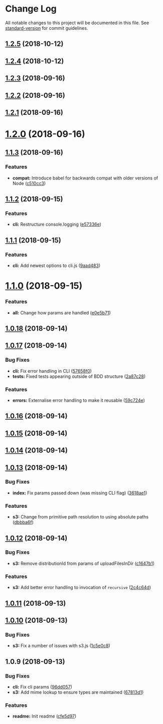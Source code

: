 # Change Log

All notable changes to this project will be documented in this file. See [standard-version](https://github.com/conventional-changelog/standard-version) for commit guidelines.

<a name="1.2.5"></a>
## [1.2.5](https://github.com/ReidWeb/aws-cloudfront-s3-deploy/compare/v1.2.4...v1.2.5) (2018-10-12)



<a name="1.2.4"></a>
## [1.2.4](https://github.com/ReidWeb/aws-cloudfront-s3-deploy/compare/v1.2.3...v1.2.4) (2018-10-12)



<a name="1.2.3"></a>
## [1.2.3](https://github.com/ReidWeb/aws-cloudfront-s3-deploy/compare/v1.2.2...v1.2.3) (2018-09-16)



<a name="1.2.2"></a>
## [1.2.2](https://github.com/ReidWeb/aws-cloudfront-s3-deploy/compare/v1.2.1...v1.2.2) (2018-09-16)



<a name="1.2.1"></a>
## [1.2.1](https://github.com/ReidWeb/aws-cloudfront-s3-deploy/compare/v1.2.0...v1.2.1) (2018-09-16)



<a name="1.2.0"></a>
# [1.2.0](https://github.com/ReidWeb/aws-cloudfront-s3-deploy/compare/v1.1.3...v1.2.0) (2018-09-16)



<a name="1.1.3"></a>
## [1.1.3](https://github.com/ReidWeb/aws-cloudfront-s3-deploy/compare/v1.1.2...v1.1.3) (2018-09-16)


### Features

* **compat:** Introduce babel for backwards compat with older versions of Node ([c510cc3](https://github.com/ReidWeb/aws-cloudfront-s3-deploy/commit/c510cc3))



<a name="1.1.2"></a>
## [1.1.2](https://github.com/ReidWeb/aws-cloudfront-s3-deploy/compare/v1.1.1...v1.1.2) (2018-09-15)


### Features

* **cli:** Restructure console.logging ([e57336e](https://github.com/ReidWeb/aws-cloudfront-s3-deploy/commit/e57336e))



<a name="1.1.1"></a>
## [1.1.1](https://github.com/ReidWeb/aws-cloudfront-s3-deploy/compare/v1.1.0...v1.1.1) (2018-09-15)


### Features

* **cli:** Add newest options to cli.js ([9aad483](https://github.com/ReidWeb/aws-cloudfront-s3-deploy/commit/9aad483))



<a name="1.1.0"></a>
# [1.1.0](https://github.com/ReidWeb/aws-cloudfront-s3-deploy/compare/v1.0.18...v1.1.0) (2018-09-15)


### Features

* **all:** Change how params are handled ([e0e5b71](https://github.com/ReidWeb/aws-cloudfront-s3-deploy/commit/e0e5b71))



<a name="1.0.18"></a>
## [1.0.18](https://github.com/ReidWeb/aws-cloudfront-s3-deploy/compare/v1.0.17...v1.0.18) (2018-09-14)



<a name="1.0.17"></a>
## [1.0.17](https://github.com/ReidWeb/aws-cloudfront-s3-deploy/compare/v1.0.16...v1.0.17) (2018-09-14)


### Bug Fixes

* **cli:** Fix error handling in CLI ([57658f0](https://github.com/ReidWeb/aws-cloudfront-s3-deploy/commit/57658f0))
* **tests:** Fixed tests appearing outside of BDD structure ([2a87c28](https://github.com/ReidWeb/aws-cloudfront-s3-deploy/commit/2a87c28))


### Features

* **errors:** Externalise error handling to make it reusable ([59c724e](https://github.com/ReidWeb/aws-cloudfront-s3-deploy/commit/59c724e))



<a name="1.0.16"></a>
## [1.0.16](https://github.com/ReidWeb/aws-cloudfront-s3-deploy/compare/v1.0.15...v1.0.16) (2018-09-14)



<a name="1.0.15"></a>
## [1.0.15](https://github.com/ReidWeb/aws-cloudfront-s3-deploy/compare/v1.0.14...v1.0.15) (2018-09-14)



<a name="1.0.14"></a>
## [1.0.14](https://github.com/ReidWeb/aws-cloudfront-s3-deploy/compare/v1.0.13...v1.0.14) (2018-09-14)



<a name="1.0.13"></a>
## [1.0.13](https://github.com/ReidWeb/aws-cloudfront-s3-deploy/compare/v1.0.12...v1.0.13) (2018-09-14)


### Bug Fixes

* **index:** Fix params passed down (was missing CLI flag) ([3618ae1](https://github.com/ReidWeb/aws-cloudfront-s3-deploy/commit/3618ae1))


### Features

* **s3:** Change from primitive path resolution to using absolute paths ([dbbba6f](https://github.com/ReidWeb/aws-cloudfront-s3-deploy/commit/dbbba6f))



<a name="1.0.12"></a>
## [1.0.12](https://github.com/ReidWeb/aws-cloudfront-s3-deploy/compare/v1.0.11...v1.0.12) (2018-09-14)


### Bug Fixes

* **s3:** Remove distributionId from params of uploadFilesInDir ([c1647b1](https://github.com/ReidWeb/aws-cloudfront-s3-deploy/commit/c1647b1))


### Features

* **s3:** Add better error handling to invocation of `recursive` ([2c4c64d](https://github.com/ReidWeb/aws-cloudfront-s3-deploy/commit/2c4c64d))



<a name="1.0.11"></a>
## [1.0.11](https://github.com/ReidWeb/aws-cloudfront-s3-deploy/compare/v1.0.10...v1.0.11) (2018-09-13)



<a name="1.0.10"></a>
## [1.0.10](https://github.com/ReidWeb/aws-cloudfront-s3-deploy/compare/v1.0.9...v1.0.10) (2018-09-13)


### Bug Fixes

* **s3:** Fix a number of issues with s3.js ([1c5e0c8](https://github.com/ReidWeb/aws-cloudfront-s3-deploy/commit/1c5e0c8))



<a name="1.0.9"></a>
## 1.0.9 (2018-09-13)


### Bug Fixes

* **cli:** Fix cli params ([96dd057](https://github.com/ReidWeb/aws-cloudfront-s3-deploy/commit/96dd057))
* **s3:** Add mime lookup to ensure types are maintained ([67813d1](https://github.com/ReidWeb/aws-cloudfront-s3-deploy/commit/67813d1))


### Features

* **readme:** Init readme ([cfe5d97](https://github.com/ReidWeb/aws-cloudfront-s3-deploy/commit/cfe5d97))
